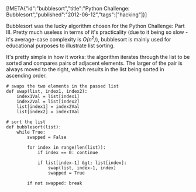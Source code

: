 [!META{"id":"bubblesort","title":"Python Challenge: Bubblesort","published":"2012-06-12","tags":["hacking"]}]

Bubblesort was the lucky algorithm chosen for the Python Challenge: Part III. Pretty much useless in terms of it's practicality (due to it being so slow - it's average-case complexity is *O(n<sup>2</sup>)*), bubblesort is mainly used for educational purposes to illustrate list sorting.

It's pretty simple in how it works: the algorithm iterates through the list to be sorted and compares pairs of adjacent elements. The larger of the pair is always moved to the right, which results in the list being sorted in ascending order.
```
# swaps the two elements in the passed list
def swap(list, index1, index2):
	index1Val = list[index1]
	index2Val = list[index2]
	list[index1] = index2Val
	list[index2] = index1Val

# sort the list
def bubblesort(list):
	while True:
		swapped = False

		for index in range(len(list)):
			if index == 0: continue

			if list[index-1] &gt; list[index]:
				swap(list, index-1, index)
				swapped = True

		if not swapped: break
```
